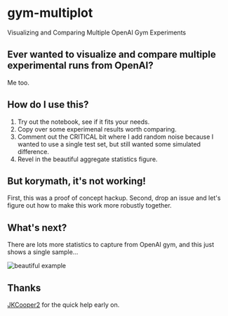 # gym-multiplot
Visualizing and Comparing Multiple OpenAI Gym Experiments

## Ever wanted to visualize and compare multiple experimental runs from OpenAI?
Me too.

## How do I use this?
1. Try out the notebook, see if it fits your needs.
2. Copy over some experimenal results worth comparing.
3. Comment out the CRITICAL bit where I add random noise because I wanted to use a single test set, but still wanted some simulated difference.
4. Revel in the beautiful aggregate statistics figure.

## But korymath, it's not working! 
First, this was a proof of concept hackup. 
Second, drop an issue and let's figure out how to make this work more robustly together.

## What's next?
There are lots more statistics to capture from OpenAI gym, and this just shows a single sample... 

![beautiful example](https://github.com/korymath/gym-multiplot/blob/master/example.png?raw=true "Easy to see the benefits.")

## Thanks
[JKCooper2](https://github.com/JKCooper2) for the quick help early on.
